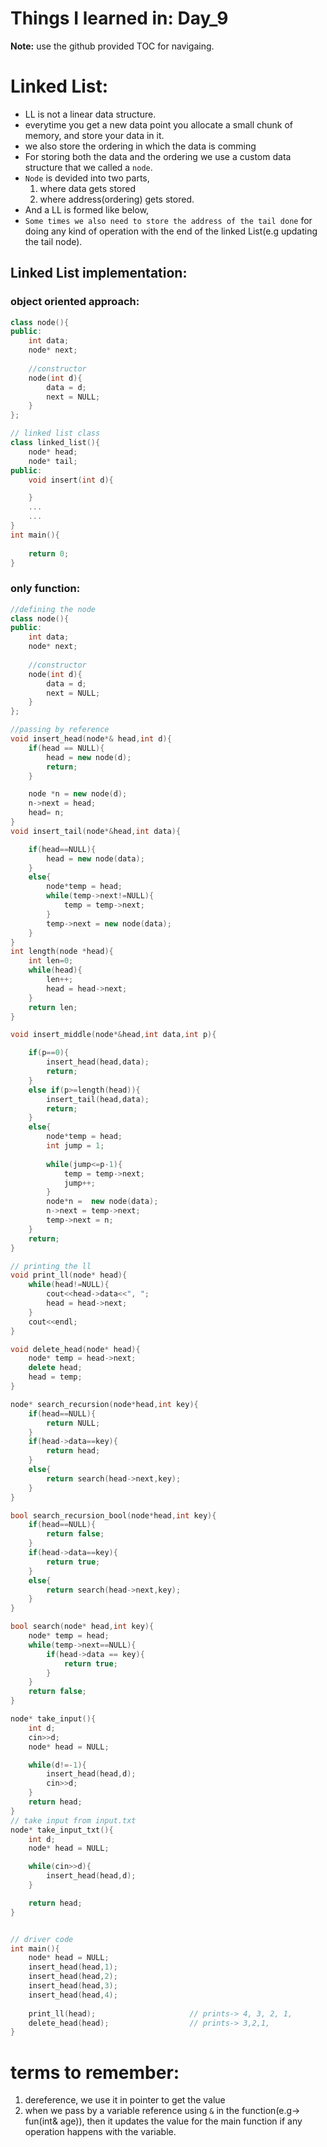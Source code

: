 # Things I learned in: Day_9
**Note:** use the github provided TOC for navigaing.

# Linked List:
- LL is not a linear data structure.
- everytime you get a new data point you allocate a small chunk of memory, and store your data in it.
- we also store the ordering in which the data is comming
- For storing both the data and the ordering we use a custom data structure that we called a `node`.
- `Node` is devided into two parts,
    1. where data gets stored
    2. where address(ordering) gets stored.
- And a LL is formed like below, 
- `Some times we also need to store the address of the tail done` for doing any kind of operation with the end of the linked List(e.g updating the tail node).

## Linked List implementation:
### object oriented approach:
```cpp
class node(){
public:
    int data;
    node* next;
 
    //constructor
    node(int d){
        data = d;
        next = NULL;
    }
};

// linked list class
class linked_list(){
    node* head;
    node* tail;
public:
    void insert(int d){

    }
    ...
    ...
}
int main(){
    
    return 0;
}
```
### only function:
```cpp
//defining the node
class node(){
public:
    int data;
    node* next;
 
    //constructor
    node(int d){
        data = d;
        next = NULL;
    }
};

//passing by reference
void insert_head(node*& head,int d){
    if(head == NULL){
        head = new node(d);
        return;
    }

    node *n = new node(d);
    n->next = head;
    head= n;
}
void insert_tail(node*&head,int data){

    if(head==NULL){
        head = new node(data);
    }
    else{
        node*temp = head;
        while(temp->next!=NULL){
            temp = temp->next;
        }
        temp->next = new node(data);
    }
}
int length(node *head){
    int len=0;
    while(head){
        len++;
        head = head->next;
    }
    return len;
}

void insert_middle(node*&head,int data,int p){

    if(p==0){
        insert_head(head,data);
        return;
    }
    else if(p>=length(head)){
        insert_tail(head,data);
        return;
    }
    else{
        node*temp = head;
        int jump = 1;
        
        while(jump<=p-1){
            temp = temp->next;
            jump++;
        }
        node*n =  new node(data);
        n->next = temp->next;
        temp->next = n;
    }
    return;
}

// printing the ll
void print_ll(node* head){
    while(head!=NULL){
        cout<<head->data<<", ";
        head = head->next;
    }
    cout<<endl;
}

void delete_head(node* head){
    node* temp = head->next;
    delete head;
    head = temp;
}

node* search_recursion(node*head,int key){
    if(head==NULL){
        return NULL;
    }
    if(head->data==key){
        return head;
    }
    else{
        return search(head->next,key);
    }
}

bool search_recursion_bool(node*head,int key){
    if(head==NULL){
        return false;
    }
    if(head->data==key){
        return true;
    }
    else{
        return search(head->next,key);
    }
}

bool search(node* head,int key){
    node* temp = head;
    while(temp->next==NULL){
        if(head->data == key){
            return true;
        }
    }
    return false;
} 

node* take_input(){
    int d;
    cin>>d;
    node* head = NULL;

    while(d!=-1){
        insert_head(head,d);
        cin>>d;
    }
    return head;
}
// take input from input.txt
node* take_input_txt(){
    int d;
    node* head = NULL;

    while(cin>>d){
        insert_head(head,d);
    }

    return head;
}


// driver code
int main(){
    node* head = NULL;
    insert_head(head,1);
    insert_head(head,2);
    insert_head(head,3);
    insert_head(head,4);
    
    print_ll(head);                     // prints-> 4, 3, 2, 1,
    delete_head(head);                  // prints-> 3,2,1,
}
```









 




























# terms to remember:
1. dereference, we use it in pointer to get the value
2. when we pass by a variable reference using `&` in the function(e.g-> fun(int& age)), then it updates the value for the main function if any operation happens with the variable.  
